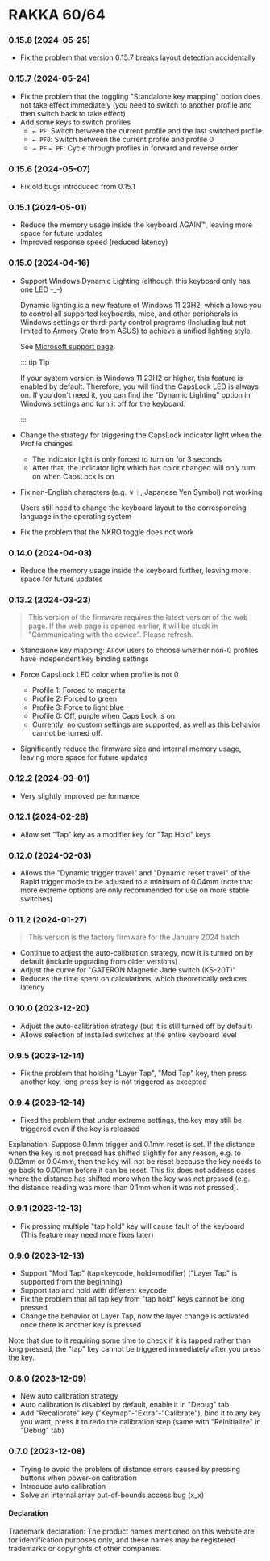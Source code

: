 # RAKKA 60/64

### 0.15.8 (2024-05-25)

- Fix the problem that version 0.15.7 breaks layout detection accidentally

### 0.15.7 (2024-05-24)

- Fix the problem that the toggling "Standalone key mapping" option does not take effect immediately (you need to switch to another profile and then switch back to take effect)
- Add some keys to switch profiles
  - `↔ PF`: Switch between the current profile and the last switched profile
  - `↔ PF0`: Switch between the current profile and profile 0
  - `→ PF` `← PF`: Cycle through profiles in forward and reverse order

### 0.15.6 (2024-05-07)

- Fix old bugs introduced from 0.15.1

### 0.15.1 (2024-05-01)

- Reduce the memory usage inside the keyboard AGAIN™, leaving more space for future updates
- Improved response speed (reduced latency)

### 0.15.0 (2024-04-16)

- Support Windows Dynamic Lighting (although this keyboard only has one LED -_-)

  Dynamic lighting is a new feature of Windows 11 23H2, which allows you to control all supported keyboards, mice, and
  other peripherals in Windows settings or third-party control programs (Including but not limited to Armory Crate from ASUS)
  to achieve a unified lighting style.

  See [Microsoft support page](https://support.microsoft.com/en-us/windows/control-your-dynamic-lighting-devices-in-windows-8e8f22e3-e820-476c-8f9d-9ffc7b6ffcd2).

  ::: tip Tip

  If your system version is Windows 11 23H2 or higher, this feature is enabled by default. Therefore, you will find the CapsLock LED is always on. If you don't need it, you can find the "Dynamic Lighting" option in Windows settings and turn it off for the keyboard.

  :::

- Change the strategy for triggering the CapsLock indicator light when the Profile changes

  - The indicator light is only forced to turn on for 3 seconds
  - After that, the indicator light which has color changed will only turn on when CapsLock is on

- Fix non-English characters (e.g. `￥｜`, Japanese Yen Symbol) not working

  Users still need to change the keyboard layout to the corresponding language in the operating system

- Fix the problem that the NKRO toggle does not work

### 0.14.0 (2024-04-03)

- Reduce the memory usage inside the keyboard further, leaving more space for future updates

### 0.13.2 (2024-03-23)

> This version of the firmware requires the latest version of the web page. If the web page is opened earlier, it will
> be stuck in "Communicating with the device". Please refresh.

- Standalone key mapping: Allow users to choose whether non-0 profiles have independent key binding settings
- Force CapsLock LED color when profile is not 0

    - Profile 1: Forced to magenta
    - Profile 2: Forced to green
    - Profile 3: Force to light blue
    - Profile 0: Off, purple when Caps Lock is on
    - Currently, no custom settings are supported, as well as this behavior cannot be turned off.

- Significantly reduce the firmware size and internal memory usage, leaving more space for future updates

### 0.12.2 (2024-03-01)

- Very slightly improved performance

### 0.12.1 (2024-02-28)

- Allow set "Tap" key as a modifier key for "Tap Hold" keys

### 0.12.0 (2024-02-03)

- Allows the "Dynamic trigger travel" and "Dynamic reset travel" of the Rapid trigger mode to be adjusted to a minimum
  of 0.04mm (note that more extreme options are only recommended for use on more stable switches)

### 0.11.2 (2024-01-27)

> This version is the factory firmware for the January 2024 batch

- Continue to adjust the auto-calibration strategy, now it is turned on by default (include upgrading from older
  versions)
- Adjust the curve for "GATERON Magnetic Jade switch (KS-20T)"
- Reduces the time spent on calculations, which theoretically reduces latency

### 0.10.0 (2023-12-20)

- Adjust the auto-calibration strategy (but it is still turned off by default)
- Allows selection of installed switches at the entire keyboard level

### 0.9.5 (2023-12-14)

- Fix the problem that holding "Layer Tap", "Mod Tap" key, then press another key, long press key is not triggered as
  excepted

### 0.9.4 (2023-12-14)

- Fixed the problem that under extreme settings, the key may still be triggered even if the key is released

Explanation:
Suppose 0.1mm trigger and 0.1mm reset is set. If the distance when the key is not pressed has shifted slightly for any
reason, e.g. to 0.02mm or 0.04mm, then the key will not be reset because the key needs to go back to 0.00mm before it
can be reset.
This fix does not address cases where the distance has shifted more when the key was not pressed (e.g. the distance
reading was more than 0.1mm when it was not pressed).

### 0.9.1 (2023-12-13)

- Fix pressing multiple "tap hold" key will cause fault of the keyboard
  (This feature may need more fixes later)

### 0.9.0 (2023-12-13)

- Support "Mod Tap" (tap=keycode, hold=modifier) ("Layer Tap" is supported from the beginning)
- Support tap and hold with different keycode
- Fix the problem that all tap key from "tap hold" keys cannot be long pressed
- Change the behavior of Layer Tap, now the layer change is activated once there is another key is pressed

Note that due to it requiring some time to check if it is tapped rather than long pressed, the "tap" key cannot be
triggered immediately after you press the key.

### 0.8.0 (2023-12-09)

- New auto calibration strategy
- Auto calibration is disabled by default, enable it in "Debug" tab
- Add "Recalibrate" key ("Keymap"-"Extra"-"Calibrate"), bind it to any key you want, press it to redo the calibration
  step (same with "Reinitialize" in "Debug" tab)

### 0.7.0 (2023-12-08)

- Trying to avoid the problem of distance errors caused by pressing buttons when power-on calibration
- Introduce auto calibration
- Solve an internal array out-of-bounds access bug (x_x)

#### Declaration

Trademark declaration: The product names mentioned on this website are for identification purposes only, and these names may be registered trademarks or copyrights of other companies.
